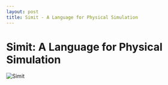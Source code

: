 ```yaml
---
layout: post
title: Simit - A Language for Physical Simulation
---
```

Simit: A Language for Physical Simulation
=========================================

![Simit](simit.jpg)
